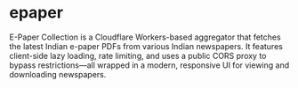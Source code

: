 # epaper
E-Paper Collection is a Cloudflare Workers-based aggregator that fetches the latest Indian e-paper PDFs from various Indian newspapers. It features client-side lazy loading, rate limiting, and uses a public CORS proxy to bypass restrictions—all wrapped in a modern, responsive UI for viewing and downloading newspapers.
